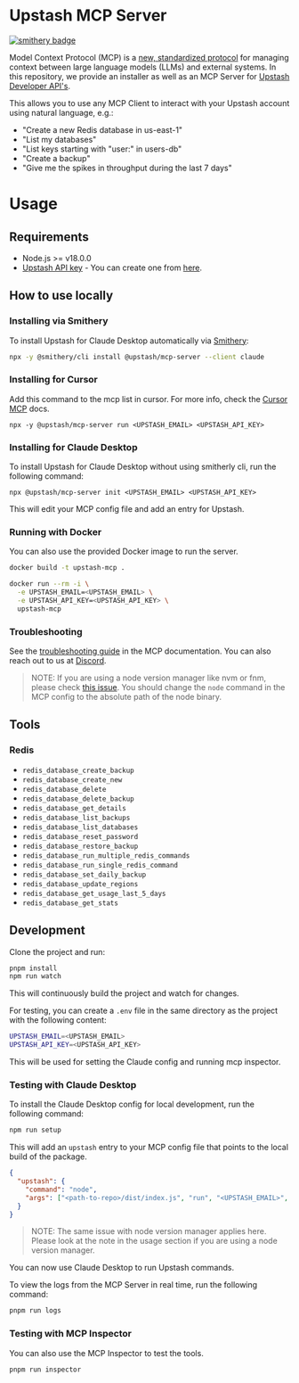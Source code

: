 # Upstash MCP Server

[![smithery badge](https://smithery.ai/badge/@upstash/mcp-server)](https://smithery.ai/server/@upstash/mcp-server)

Model Context Protocol (MCP) is a [new, standardized protocol](https://modelcontextprotocol.io/introduction) for managing context between large language models (LLMs) and external systems. In this repository, we provide an installer as well as an MCP Server for [Upstash Developer API's](https://upstash.com/docs/devops/developer-api).

This allows you to use any MCP Client to interact with your Upstash account using natural language, e.g.:

- "Create a new Redis database in us-east-1"
- "List my databases"
- "List keys starting with "user:" in users-db"
- "Create a backup"
- "Give me the spikes in throughput during the last 7 days"

# Usage

## Requirements

- Node.js >= v18.0.0
- [Upstash API key](https://upstash.com/docs/devops/developer-api) - You can create one from [here](https://console.upstash.com/account/api).

## How to use locally

### Installing via Smithery

To install Upstash for Claude Desktop automatically via [Smithery](https://smithery.ai/server/@upstash/mcp-server):

```bash
npx -y @smithery/cli install @upstash/mcp-server --client claude
```

### Installing for Cursor

Add this command to the mcp list in cursor. For more info, check the [Cursor MCP](https://docs.cursor.com/context/model-context-protocol) docs.

```
npx -y @upstash/mcp-server run <UPSTASH_EMAIL> <UPSTASH_API_KEY>
```

### Installing for Claude Desktop

To install Upstash for Claude Desktop without using smitherly cli, run the following command:

```
npx @upstash/mcp-server init <UPSTASH_EMAIL> <UPSTASH_API_KEY>
```

This will edit your MCP config file and add an entry for Upstash.

### Running with Docker

You can also use the provided Docker image to run the server.

```bash
docker build -t upstash-mcp .

docker run --rm -i \
  -e UPSTASH_EMAIL=<UPSTASH_EMAIL> \
  -e UPSTASH_API_KEY=<UPSTASH_API_KEY> \
  upstash-mcp
```

### Troubleshooting

See the [troubleshooting guide](https://modelcontextprotocol.io/quickstart#troubleshooting) in the MCP documentation. You can also reach out to us at [Discord](https://discord.com/invite/w9SenAtbme).

> NOTE: If you are using a node version manager like nvm or fnm, please check [this issue](https://github.com/modelcontextprotocol/servers/issues/64#issuecomment-2530337743). You should change the `node` command in the MCP config to the absolute path of the node binary.

## Tools

### Redis

- `redis_database_create_backup`
- `redis_database_create_new`
- `redis_database_delete`
- `redis_database_delete_backup`
- `redis_database_get_details`
- `redis_database_list_backups`
- `redis_database_list_databases`
- `redis_database_reset_password`
- `redis_database_restore_backup`
- `redis_database_run_multiple_redis_commands`
- `redis_database_run_single_redis_command`
- `redis_database_set_daily_backup`
- `redis_database_update_regions`
- `redis_database_get_usage_last_5_days`
- `redis_database_get_stats`

## Development

Clone the project and run:

```bash
pnpm install
npm run watch
```

This will continuously build the project and watch for changes.

For testing, you can create a `.env` file in the same directory as the project with the following content:

```bash
UPSTASH_EMAIL=<UPSTASH_EMAIL>
UPSTASH_API_KEY=<UPSTASH_API_KEY>
```

This will be used for setting the Claude config and running mcp inspector.

### Testing with Claude Desktop

To install the Claude Desktop config for local development, run the following command:

```bash
npm run setup
```

This will add an `upstash` entry to your MCP config file that points to the local build of the package.

```json
{
  "upstash": {
    "command": "node",
    "args": ["<path-to-repo>/dist/index.js", "run", "<UPSTASH_EMAIL>", "<UPSTASH_API_KEY>"]
  }
}
```

> NOTE: The same issue with node version manager applies here. Please look at the note in the usage section if you are using a node version manager.

You can now use Claude Desktop to run Upstash commands.

To view the logs from the MCP Server in real time, run the following command:

```bash
pnpm run logs
```

### Testing with MCP Inspector

You can also use the MCP Inspector to test the tools.

```bash
pnpm run inspector
```
